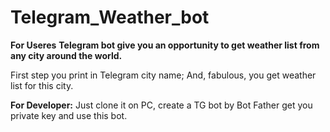 # Telegram_Weather_bot
**For Useres**
**Telegram bot give you an opportunity to get weather list from any city around the world.**

First step you print in Telegram city name;
And, fabulous, you get weather list for this city. 

__**For Developer:**__
Just clone it on PC, create a TG bot by Bot Father get you private key and use this bot.
